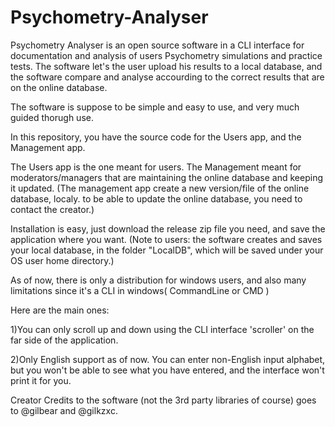 # Psychometry-Analyser




Psychometry Analyser is an open source software in a CLI interface for documentation and analysis of users Psychometry simulations and practice tests.
The software let's the user upload his results to a local database, and the software compare and analyse accourding to the correct results that are on the online database.

The software is suppose to be simple and easy to use, and very much guided thorugh use.

In this repository, you have the source code for the Users app, and the Management app.

The Users app is the one meant for users.
The Management meant for moderators/managers that are maintaining the online database and keeping it updated.
(The management app create a new version/file of the online database, localy. to be able to update the online database, you need to contact the creator.)


Installation is easy, just download the release zip file you need, and save the application where you want.
(Note to users: the software creates and saves your local database, in the folder "LocalDB", which will be saved under your OS user home directory.)


As of now, there is only a distribution for windows users, 
and also many limitations since it's a CLI in windows( CommandLine or CMD )

Here are the main ones:

1)You can only scroll up and down using the CLI interface 'scroller' on the far side of the application.

2)Only English support as of now.
  You can enter non-English input alphabet, but you won't be able to see what you have entered, and the interface won't print it for you.
  
  
 
Creator Credits to the software (not the 3rd party libraries of course) goes to @gilbear and @gilkzxc.
